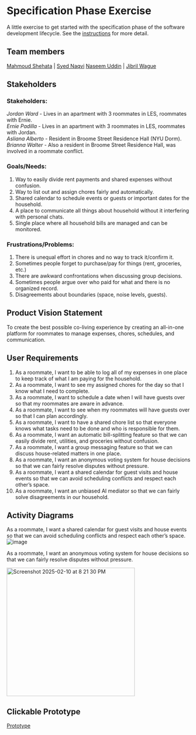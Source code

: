 # Specification Phase Exercise

A little exercise to get started with the specification phase of the software development lifecycle. See the [instructions](instructions.md) for more detail.

## Team members

[Mahmoud Shehata](https://github.com/MahmoudS1201) | 
[Syed Naqvi](https://github.com/syed1naqvi)
[Naseem Uddin](https://github.com/naseem-student) |
[Jibril Wague](https://github.com/Jibril1010)

## Stakeholders

### Stakeholders: 
*Jordan Ward* - Lives in an apartment with 3 roommates in LES, roommates with Ernie.\
*Ernie Padilla* - Lives in an apartment with 3 roommates in LES, roommates with Jordan.\
*Asliana Alberto* - Resident in Broome Street Residence Hall (NYU Dorm).\
*Brianna Walter* - Also a resident in Broome Street Residence Hall, was involved in a roommate conflict.

### Goals/Needs:
1.	Way to easily divide rent payments and shared expenses without confusion.
2.	Way to list out and assign chores fairly and automatically. 
3.	Shared calendar to schedule events or guests or important dates for the household. 
4.	A place to communicate all things about household without it interfering with personal chats.
5.	Single place where all household bills are managed and can be monitored.

### Frustrations/Problems:
1.	There is unequal effort in chores and no way to track it/confirm it.
2.	Sometimes people forget to purchase/pay for things (rent, groceries, etc.)
3.	There are awkward confrontations when discussing group decisions.
4.	Sometimes people argue over who paid for what and there is no organized record.
5.	Disagreements about boundaries (space, noise levels, guests).


## Product Vision Statement

To create the best possible co-living experience by creating an all-in-one platform for roommates to manage expenses, chores, schedules, and communication.

## User Requirements

1. As a roommate, I want to be able to log all of my expenses in one place to keep track of what I am paying for the household.
2. As a roommate, I want to see my assigned chores for the day so that I know what I need to complete.
3. As a roommate, I want to schedule a date when I will have guests over so that my roommates are aware in advance.
4. As a roommate, I want to see when my roommates will have guests over so that I can plan accordingly.
5. As a roommate, I want to have a shared chore list so that everyone knows what tasks need to be done and who is responsible for them.
6. As a roommate, I want an automatic bill-splitting feature so that we can easily divide rent, utilities, and groceries without confusion.
7. As a roommate, I want a group messaging feature so that we can discuss house-related matters in one place.
8. As a roommate, I want an anonymous voting system for house decisions so that we can fairly resolve disputes without pressure.
9. As a roommate, I want a shared calendar for guest visits and house events so that we can avoid scheduling conflicts and respect each other’s space.
10. As a roommate, I want an unbiased AI mediator so that we can fairly solve disagreements in our household.

## Activity Diagrams

As a roommate, I want a shared calendar for guest visits and house events so that we can avoid scheduling conflicts and respect each other’s space.
![image](https://github.com/user-attachments/assets/e1ec42d5-ecd0-4c0f-b5ed-802105cfb077)

As a roommate, I want an anonymous voting system for house decisions so that we can fairly resolve disputes without pressure.

<img width="350" alt="Screenshot 2025-02-10 at 8 21 30 PM" src="https://github.com/user-attachments/assets/7e16cfb2-5650-4aba-8736-ac568d79f131" />

## Clickable Prototype

[Prototype](https://www.figma.com/design/TBHUIddCKjOoALChT5TBTE/Unified-Coders?node-id=0-1&t=xYzVgMfR8WkXynpx-1)
